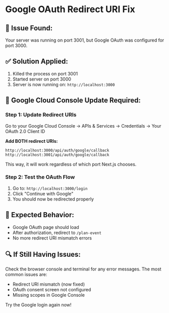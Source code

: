 # Google OAuth Redirect URI Fix

## 🚨 **Issue Found:**
Your server was running on port 3001, but Google OAuth was configured for port 3000.

## ✅ **Solution Applied:**
1. Killed the process on port 3001
2. Started server on port 3000
3. Server is now running on: `http://localhost:3000`

## 🔧 **Google Cloud Console Update Required:**

### Step 1: Update Redirect URIs
Go to your Google Cloud Console → APIs & Services → Credentials → Your OAuth 2.0 Client ID

**Add BOTH redirect URIs:**
```
http://localhost:3000/api/auth/google/callback
http://localhost:3001/api/auth/google/callback
```

This way, it will work regardless of which port Next.js chooses.

### Step 2: Test the OAuth Flow
1. Go to: `http://localhost:3000/login`
2. Click "Continue with Google"
3. You should now be redirected properly

## 🎯 **Expected Behavior:**
- Google OAuth page should load
- After authorization, redirect to `/plan-event`
- No more redirect URI mismatch errors

## 🔍 **If Still Having Issues:**
Check the browser console and terminal for any error messages. The most common issues are:
- Redirect URI mismatch (now fixed)
- OAuth consent screen not configured
- Missing scopes in Google Console

Try the Google login again now!




